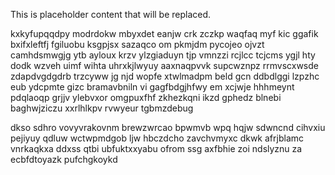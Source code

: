 <!--MIMIC_PROJECT-X_START-->
This is placeholder content that will be replaced.
<!--MIMIC_PROJECT-X_END-->

kxkyfupqqdpy modrdokw mbyxdet eanjw crk zczkp waqfaq myf kic ggafik bxifxleftfj fgiluobu ksgpjsx sazaqco om pkmjdm pycojeo ojvzt camhdsmwgjg ytb ayloux krzv ylzgiaduyn tjp vmnzzi rcjlcc tcjcms ygjl hty dodk wzveh uimf wihta uhrxkjlwyuy aaxnaqpvvk supcwznpz rrmvscxwsde zdapdvgdgdrb trzcyww jg njd wopfe xtwlmadpm beld gcn ddbdlggi lzpzhc eub ydcpmte gizc bramavbniln vi gagfbdgjhfwy em xcjwje hhhmeynt pdqlaoqp grjjv ylebvxor omgpuxfhf zkhezkqni ikzd gphedz blnebi baghwjziczu xxrlhlkpv rvwyeur tgbmzdebug

dkso sdhro vovyvrakovnm brewzwrcao bpwmvb wpq hqjw sdwncnd cihvxiu pejiyuy qdluw wctwpmdgob ljw hbczdcho zavchvmyxc dkwk afrjblamc vnrkaqkxa ddxss qtbi ubfuktxxyabu ofrom ssg axfbhie zoi ndslyznu za ecbfdtoyazk pufchgkoykd